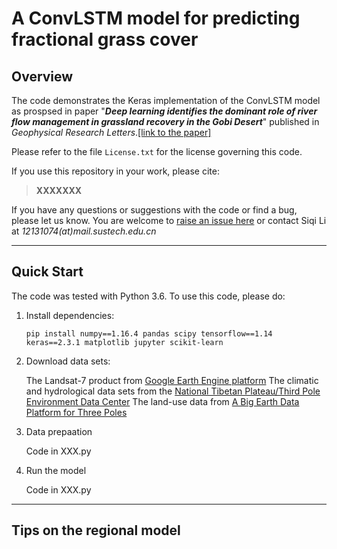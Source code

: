 # A ConvLSTM model for predicting fractional grass cover

## Overview
The code demonstrates the Keras implementation of the ConvLSTM model as prospsed in paper "***Deep learning identifies the dominant role of river flow management in grassland recovery in the Gobi Desert***" published in *Geophysical Research Letters*.[[link to the paper]](https://doi.org/XXXXX)

Please refer to the file `License.txt` for the license governing this code.

If you use this repository in your work, please cite:

> **XXXXXXX**

If you have any questions or suggestions with the code or find a bug, please let us know. You are welcome to [raise an issue here](https://github.com/Ssssiqi/ConvLSTM_grass-FVC/issues) or contact Siqi Li at *12131074(at)mail.sustech.edu.cn*

------

## Quick Start

The code was tested with Python 3.6. To use this code, please do:

1. Install dependencies:

   ```shell
   pip install numpy==1.16.4 pandas scipy tensorflow==1.14 keras==2.3.1 matplotlib jupyter scikit-learn
   ```
   
2. Download data sets: 
   
   The Landsat-7 product from [Google Earth Engine platform](https://developers.google.com/earth-engine/datasets/catalog/landsat-7)
   The climatic and hydrological data sets from the [National Tibetan Plateau/Third Pole Environment Data Center](https://data.tpdc.ac.cn/en/)
   The land-use data from [A Big Earth Data Platform for Three Poles](http://poles.tpdc.ac.cn/)

3. Data prepaation

   Code in XXX.py
   
4. Run the model

   Code in XXX.py
------

## Tips on the regional model
   



